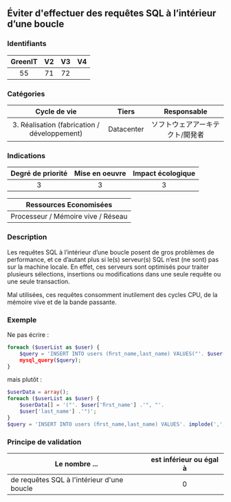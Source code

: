 ## Éviter d'effectuer des requêtes SQL à l’intérieur d’une boucle

### Identifiants

| GreenIT |  V2  |  V3  |  V4  |
|:-------:|:----:|:----:|:----:|
|   55   |  71 | 72  |      |

### Catégories

| Cycle de vie |  Tiers  |  Responsable  |
|:---------:|:----:|:----:|
| 3. Réalisation (fabrication / développement) | Datacenter | ソフトウェアアーキテクト/開発者 |

### Indications

| Degré de priorité |      Mise en oeuvre       |  Impact écologique    |
|:-------------------:|:-------------------------:|:---------------------:|
| 3 | 3 | 3 |

|Ressources Economisées                                      |
|:----------------------------------------------------------:|
|   Processeur / Mémoire vive / Réseau  |

### Description

Les requêtes SQL à l’intérieur d’une boucle posent de gros problèmes de performance, et ce d’autant plus si le(s) serveur(s) SQL n’est (ne sont) pas sur la machine locale. En effet, ces serveurs sont optimisés pour traiter plusieurs sélections, insertions ou modifications dans une seule requête ou une seule transaction.

Mal utilisées, ces requêtes consomment inutilement des cycles CPU, de la mémoire vive et de la bande passante.

### Exemple

Ne pas écrire :
```php
foreach ($userList as $user) {
    $query = 'INSERT INTO users (ﬁrst_name,last_name) VALUES("'. $user['ﬁrst_name'] .'", "'. $user['last_ name'] .'")';
    mysql_query($query);
}
```
mais plutôt :
```php
$userData = array();
foreach ($userList as $user) {
    $userData[] = '("'. $user['ﬁrst_name'] .'", "'.
    $user['last_name'] .'")';
}
$query = 'INSERT INTO users (ﬁrst_name,last_name) VALUES'. implode(',', $userData); mysql_query($query);
```

### Principe de validation

| Le nombre ...     | est inférieur ou égal à   |  
|-------------------|:-------------------------:|
| de requêtes SQL à l'intérieur d'une boucle  |  0 |
